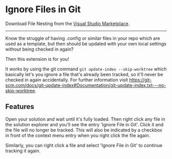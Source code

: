 # Ignore Files in Git

Download File Nesting from the [Visual Studio Marketplace](https://marketplace.visualstudio.com/items?itemName=ChristophMett.IgnoreFilesInGit).

---------------------------------------------------------------

Know the struggle of having .config or similar files in your repo which are used as a template, but then should be updated with your own local settings without being checked in again?

Then this extension is for you!

It works by using the git command `git update-index --skip-worktree` which basically let's you ignore a file that's already been tracked, so it'll never be checked in again accidentally.
For further information visit https://git-scm.com/docs/git-update-index#Documentation/git-update-index.txt---no-skip-worktree.

## Features

Open your solution and wait until it's fully loaded. Then right click any file in the solution explorer and you'll see the entry 'Ignore File in Git'.
Click it and the file will no longer be tracked. This will also be indicated by a checkbox in front of the context menu entry when you right click the file again.

Similarly, you can right click a file and select 'Ignore File in Git' to continue tracking it again.
